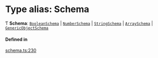 # Type alias: Schema

Ƭ **Schema**: [`BooleanSchema`](../interfaces/BooleanSchema.md) \| [`NumberSchema`](../interfaces/NumberSchema.md) \| [`StringSchema`](../interfaces/StringSchema.md) \| [`ArraySchema`](../interfaces/ArraySchema.md) \| [`GenericObjectSchema`](GenericObjectSchema.md)

#### Defined in

[schema.ts:230](https://github.com/coda/packs-sdk/blob/main/schema.ts#L230)
